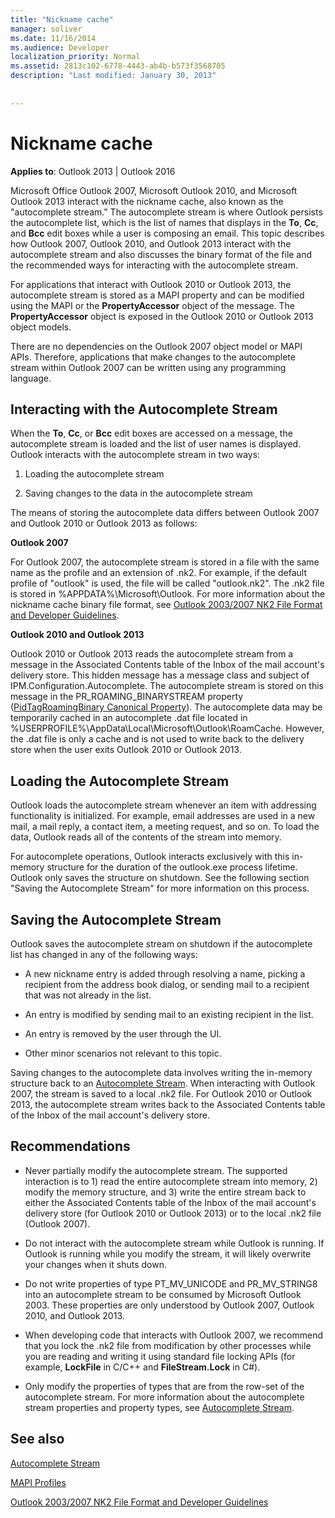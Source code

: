 ```yaml
---
title: "Nickname cache"
manager: soliver
ms.date: 11/16/2014
ms.audience: Developer
localization_priority: Normal
ms.assetid: 2813c102-6778-4443-ab4b-b573f3568705
description: "Last modified: January 30, 2013"
 
 
---
```


# Nickname cache

 
  
**Applies to**: Outlook 2013 | Outlook 2016 
  
Microsoft Office Outlook 2007, Microsoft Outlook 2010, and Microsoft Outlook 2013 interact with the nickname cache, also known as the "autocomplete stream." The autocomplete stream is where Outlook persists the autocomplete list, which is the list of names that displays in the **To**, **Cc**, and **Bcc** edit boxes while a user is composing an email. This topic describes how Outlook 2007, Outlook 2010, and Outlook 2013 interact with the autocomplete stream and also discusses the binary format of the file and the recommended ways for interacting with the autocomplete stream. 
  
For applications that interact with Outlook 2010 or Outlook 2013, the autocomplete stream is stored as a MAPI property and can be modified using the MAPI or the **PropertyAccessor** object of the message. The **PropertyAccessor** object is exposed in the Outlook 2010 or Outlook 2013 object models. 
  
There are no dependencies on the Outlook 2007 object model or MAPI APIs. Therefore, applications that make changes to the autocomplete stream within Outlook 2007 can be written using any programming language.
  
## Interacting with the Autocomplete Stream

When the **To**, **Cc**, or **Bcc** edit boxes are accessed on a message, the autocomplete stream is loaded and the list of user names is displayed. Outlook interacts with the autocomplete stream in two ways: 
  
1. Loading the autocomplete stream 
    
2. Saving changes to the data in the autocomplete stream
    
The means of storing the autocomplete data differs between Outlook 2007 and Outlook 2010 or Outlook 2013 as follows: 
  
 **Outlook 2007**
  
For Outlook 2007, the autocomplete stream is stored in a file with the same name as the profile and an extension of .nk2. For example, if the default profile of "outlook" is used, the file will be called "outlook.nk2". The .nk2 file is stored in %APPDATA%\Microsoft\Outlook. For more information about the nickname cache binary file format, see [Outlook 2003/2007 NK2 File Format and Developer Guidelines](https://portalvhds6gyn3khqwmgzd.blob.core.windows.net/files/NK2/NK2WithBinaryExample.pdf).
  
 **Outlook 2010 and Outlook 2013**
  
Outlook 2010 or Outlook 2013 reads the autocomplete stream from a message in the Associated Contents table of the Inbox of the mail account's delivery store. This hidden message has a message class and subject of IPM.Configuration.Autocomplete. The autocomplete stream is stored on this message in the PR_ROAMING_BINARYSTREAM property ([PidTagRoamingBinary Canonical Property](pidtagroamingbinary-canonical-property.md)). The autocomplete data may be temporarily cached in an autocomplete .dat file located in %USERPROFILE%\AppData\Local\Microsoft\Outlook\RoamCache. However, the .dat file is only a cache and is not used to write back to the delivery store when the user exits Outlook 2010 or Outlook 2013.
  
## Loading the Autocomplete Stream

Outlook loads the autocomplete stream whenever an item with addressing functionality is initialized. For example, email addresses are used in a new mail, a mail reply, a contact item, a meeting request, and so on. To load the data, Outlook reads all of the contents of the stream into memory.
  
For autocomplete operations, Outlook interacts exclusively with this in-memory structure for the duration of the outlook.exe process lifetime. Outlook only saves the structure on shutdown. See the following section "Saving the Autocomplete Stream" for more information on this process.
  
## Saving the Autocomplete Stream

Outlook saves the autocomplete stream on shutdown if the autocomplete list has changed in any of the following ways:
  
- A new nickname entry is added through resolving a name, picking a recipient from the address book dialog, or sending mail to a recipient that was not already in the list.
    
- An entry is modified by sending mail to an existing recipient in the list.
    
- An entry is removed by the user through the UI.
    
- Other minor scenarios not relevant to this topic.
    
Saving changes to the autocomplete data involves writing the in-memory structure back to an [Autocomplete Stream](autocomplete-stream.md). When interacting with Outlook 2007, the stream is saved to a local .nk2 file. For Outlook 2010 or Outlook 2013, the autocomplete stream writes back to the Associated Contents table of the Inbox of the mail account's delivery store.
  
## Recommendations

- Never partially modify the autocomplete stream. The supported interaction is to 1) read the entire autocomplete stream into memory, 2) modify the memory structure, and 3) write the entire stream back to either the Associated Contents table of the Inbox of the mail account's delivery store (for Outlook 2010 or Outlook 2013) or to the local .nk2 file (Outlook 2007).
    
- Do not interact with the autocomplete stream while Outlook is running. If Outlook is running while you modify the stream, it will likely overwrite your changes when it shuts down.
    
- Do not write properties of type PT_MV_UNICODE and PR_MV_STRING8 into an autocomplete stream to be consumed by Microsoft Outlook 2003. These properties are only understood by Outlook 2007, Outlook 2010, and Outlook 2013.
    
- When developing code that interacts with Outlook 2007, we recommend that you lock the .nk2 file from modification by other processes while you are reading and writing it using standard file locking APIs (for example, **LockFile** in C/C++ and **FileStream.Lock** in C#). 
    
- Only modify the properties of types that are from the row-set of the autocomplete stream. For more information about the autocomplete stream properties and property types, see [Autocomplete Stream](autocomplete-stream.md).
    
## See also



[Autocomplete Stream](autocomplete-stream.md)
  
[MAPI Profiles](mapi-profiles.md)


[Outlook 2003/2007 NK2 File Format and Developer Guidelines](https://portalvhds6gyn3khqwmgzd.blob.core.windows.net/files/NK2/NK2WithBinaryExample.pdf)

